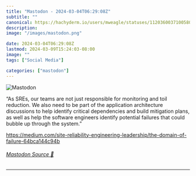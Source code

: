 ```yaml
---
title: "Mastodon - 2024-03-04T06:29:08Z"
subtitle: ""
canonical: https://hachyderm.io/users/mweagle/statuses/112036003710058065
description:
image: "/images/mastodon.png"

date: 2024-03-04T06:29:08Z
lastmod: 2024-03-09T15:24:03-08:00
image: ""
tags: ["Social Media"]

categories: ["mastodon"]
---
```

![Mastodon](/images/mastodon.png)

<p>“As SREs, our teams are not just responsible for monitoring and toil reduction. We also need to be part of the application architecture discussions to help identify critical dependencies and build mitigation plans, as well as help the software engineers identify potential failures that could bubble up through the system.”</p><p><a href="https://medium.com/site-reliability-engineering-leadership/the-domain-of-failure-64bca144c94b" target="_blank" rel="nofollow noopener noreferrer" translate="no"><span class="invisible">https://</span><span class="ellipsis">medium.com/site-reliability-en</span><span class="invisible">gineering-leadership/the-domain-of-failure-64bca144c94b</span></a></p>


###### [Mastodon Source 🐘](https://hachyderm.io/@mweagle/112036003710058065)

___
